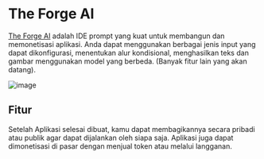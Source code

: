 # The Forge AI

[The Forge AI](https://theforgeai.com/) adalah IDE prompt yang kuat untuk membangun dan memonetisasi aplikasi. Anda dapat menggunakan berbagai jenis input yang dapat dikonfigurasi, menentukan alur kondisional, menghasilkan teks dan gambar menggunakan model yang berbeda. (Banyak fitur lain yang akan datang).

![image](https://github.com/trigaten/Learn_Prompting/assets/4091265/1d43efc3-8537-442e-a67e-f76ee03e5d88)

## Fitur

Setelah Aplikasi selesai dibuat, kamu dapat membagikannya secara pribadi atau publik agar dapat dijalankan oleh siapa saja. Aplikasi juga dapat dimonetisasi di pasar dengan menjual token atau melalui langganan.
